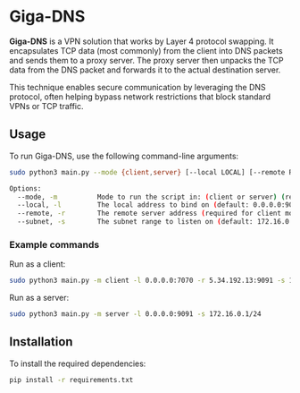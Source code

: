 # Giga-DNS

**Giga-DNS** is a VPN solution that works by Layer 4 protocol swapping. It encapsulates TCP data (most commonly) from the client into DNS packets and sends them to a proxy server. The proxy server then unpacks the TCP data from the DNS packet and forwards it to the actual destination server.

This technique enables secure communication by leveraging the DNS protocol, often helping bypass network restrictions that block standard VPNs or TCP traffic.

## Usage

To run Giga-DNS, use the following command-line arguments:

```bash
sudo python3 main.py --mode {client,server} [--local LOCAL] [--remote REMOTE] [--subnet SUBNET]

Options:
  --mode, -m          Mode to run the script in: (client or server) (required)
  --local, -l         The local address to bind on (default: 0.0.0.0:9091)
  --remote, -r        The remote server address (required for client mode)
  --subnet, -s        The subnet range to listen on (default: 172.16.0.2/24)
```

### Example commands

Run as a client:
```bash
sudo python3 main.py -m client -l 0.0.0.0:7070 -r 5.34.192.13:9091 -s 172.16.0.2/24
```
Run as a server:
```bash
sudo python3 main.py -m server -l 0.0.0.0:9091 -s 172.16.0.1/24
```

## Installation

To install the required dependencies:
```bash
pip install -r requirements.txt
```